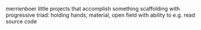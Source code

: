 

merrienboer
little projects that accomplish something
scaffolding with progressive triad: holding hands, material, open field with ability to e.g. read source code